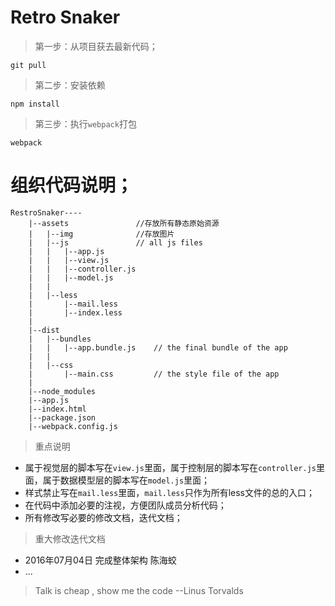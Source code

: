 # Retro Snaker

> 第一步：从项目获去最新代码；

    git pull

> 第二步：安装依赖

    npm install 

> 第三步：执行`webpack`打包

    webpack

# 组织代码说明；

    RestroSnaker----
        |--assets               //存放所有静态原始资源
        |   |--img              //存放图片
        |   |--js               // all js files
        |   |   |--app.js       
        |   |   |--view.js
        |   |   |--controller.js
        |   |   |--model.js
        |   |
        |   |--less
        |       |--mail.less
        |       |--index.less
        |   
        |--dist
        |   |--bundles
        |   |   |--app.bundle.js    // the final bundle of the app
        |   |
        |   |--css
        |       |--main.css         // the style file of the app
        |   
        |--node_modules
        |--app.js
        |--index.html
        |--package.json
        |--webpack.config.js

> 重点说明

- 属于视觉层的脚本写在`view.js`里面，属于控制层的脚本写在`controller.js`里面，属于数据模型层的脚本写在`model.js`里面；
- 样式禁止写在`mail.less`里面，`mail.less`只作为所有less文件的总的入口；
- 在代码中添加必要的注视，方便团队成员分析代码；
- 所有修改写必要的修改文档，迭代文档；

> 重大修改迭代文档

- 2016年07月04日  完成整体架构  陈海蛟
- ...

> Talk is cheap , show me the code --Linus Torvalds

